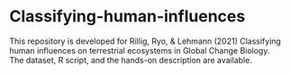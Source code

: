 # Classifying-human-influences
This repository is developed for Rillig, Ryo, &amp; Lehmann (2021) Classifying human influences on terrestrial ecosystems in Global Change Biology.  
The dataset, R script, and the hands-on description are available.  

